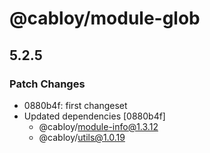 # @cabloy/module-glob

## 5.2.5

### Patch Changes

- 0880b4f: first changeset
- Updated dependencies [0880b4f]
  - @cabloy/module-info@1.3.12
  - @cabloy/utils@1.0.19
